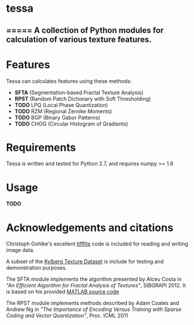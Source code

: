 # tessa
=====
A collection of Python modules for calculation of various texture features.
------------------------------

# Features

Tessa can calculates features using these methods:

* **SFTA** (Segmentation-based Fractal Texture Analysis)
* **RPST** (Random Patch Dictionary with Soft Thresholding)
* **TODO** LPQ (Local Phase Quantization)
* **TODO** RZM (Regional Zernike Moments)
* **TODO** BGP (Binary Gabor Patterns)
* **TODO** CHOG (Circular Histogram of Gradients)

# Requirements

Tessa is written and tested for Python 2.7, and requires numpy >= 1.8

# Usage

**TODO**

# Acknowledgements and citations

Christoph Gohlke's excellent [tifffile](http://www.lfd.uci.edu/~gohlke/code/tifffile.py.html) code is included for reading and writing image data.

A subset of the [Kylberg Texture Dataset](http://www.cb.uu.se/~gustaf/texture/) is include for testing and demonstration purposes.

The SFTA module implements the algorithm presented by Alceu Costa in *"An Efficient Algorithm for Fractal Analysis of Textures"*, SIBGRAPI 2012. It is based on his provided [MATLAB source code](http://www.mathworks.com/matlabcentral/fileexchange/37933-sfta-texture-extractor/content/sfta/sfta.m)

The RPST module implements methods described by Adam Coates and Andrew Ng in *"The Importance of Encoding Versus Training with Sparse Coding and Vector Quantization"*, Proc. ICML 2011